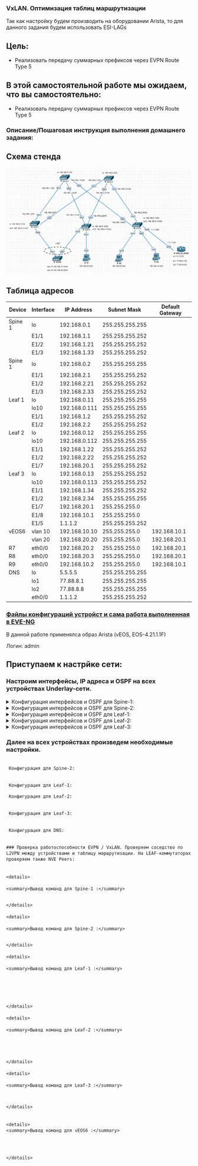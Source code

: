 ### VxLAN. Оптимизация таблиц маршрутизации

 Так как настройку будем производить на оборудовании Arista, то для данного задания будем использовать ESI-LAGs 
  
## Цель:

- Реализовать передачу суммарных префиксов через EVPN Route Type 5
  

## В этой самостоятельной работе мы ожидаем, что вы самостоятельно:
  
- Реализовать передачу суммарных префиксов через EVPN Route Type 5

### Описание/Пошаговая инструкция выполнения домашнего задания:




## Схема стенда 
![img_1.png](img_1.PNG)

## Таблица адресов

| Device  | Interface | IP Address   | Subnet Mask     | Default Gateway |
|---------|-----------|--------------|-----------------|-----------------|
| Spine 1 | lo        | 192.168.0.1  | 255.255.255.255 |                 |
|         | E1/1      | 192.168.1.1  | 255.255.255.252 |                 |
|         | E1/2      | 192.168.1.21 | 255.255.255.252 |                 |
|         | E1/3      | 192.168.1.33 | 255.255.255.252 |                 |
| Spine 1 | lo        | 192.168.0.2  | 255.255.255.255 |                 |
|         | E1/1      | 192.168.2.1  | 255.255.255.252 |                 |
|         | E1/2      | 192.168.2.21 | 255.255.255.252 |                 |
|         | E1/3      | 192.168.2.33 | 255.255.255.252 |                 |
| Leaf 1  | lo        | 192.168.0.11 | 255.255.255.255 |                 |
|         | lo10      | 192.168.0.111| 255.255.255.255 |                 |
|         | E1/1      | 192.168.1.2  | 255.255.255.252 |                 |
|         | E1/2      | 192.168.2.2  | 255.255.255.252 |                 |
| Leaf 2  | lo        | 192.168.0.12 | 255.255.255.255 |                 |
|         | lo10      | 192.168.0.112| 255.255.255.255 |                 |
|         | E1/1      | 192.168.1.22 | 255.255.255.252 |                 |
|         | E1/2      | 192.168.2.22 | 255.255.255.252 |                 |
|         | E1/7      | 192.168.20.1 | 255.255.255.252 |                 |
| Leaf 3  | lo        | 192.168.0.13 | 255.255.255.252 |                 |
|         | lo10      | 192.168.0.113| 255.255.255.252 |                 |
|         | E1/1      | 192.168.1.34 | 255.255.255.252 |                 |
|         | E1/2      | 192.168.2.34 | 255.255.255.255 |                 |
|         | E1/7      | 192.168.20.1 | 255.255.255.0   |                 |
|         | E1/8      | 192.168.10.1 | 255.255.255.0   |                 |
|         | E1/5      | 1.1.1.2      | 255.255.255.252 |                 |
| vEOS6   | vlan 10   | 192.168.10.10| 255.255.255.0   | 192.168.10.1    |
|         | vlan 20   | 192.168.20.20| 255.255.255.0   | 192.168.20.1    |
| R7      | eth0/0    | 192.168.20.2 | 255.255.255.0   | 192.168.20.1    |
| R8      | eth0/0    | 192.168.20.3 | 255.255.255.0   | 192.168.20.1    |
| R9      | eth0/0    | 192.168.10.2 | 255.255.255.0   | 192.168.10.1    |
| DNS     | lo        | 5.5.5.5      | 255.255.255.255 |                 |
|         | lo1       | 77.88.8.1    | 255.255.255.255 |                 |
|         | lo2       | 77.88.8.8    | 255.255.255.255 |                 |
|         | eth0/0    | 1.1.1.2      | 255.255.255.252 |                 |




### [Файлы конфигураций устройст и сама работа выполненная в EVE-NG ](https://github.com/niknav83/Data_center_network_design/tree/main/labs/lab07/configs)

В данной работе применялса образ Arista (vEOS, EOS-4.21.1.1F) 

Логин: admin 

## Приступаем к настрйке сети:

### Настроим интерфейсы, IP адреса и OSPF на всех устройствах Underlay-сети.

<details>

<summary> Конфигурация интерфейсов и OSPF для Spine-1: </summary>

```


```
</details>


<details>

<summary>Конфигурация интерфейсов и OSPF для Spine-2: </summary>

```


```
</details>


<details>

<summary> Конфигурация интерфейсов и OSPF для Leaf-1: </summary>

```


```
</details>


<details>

<summary> Конфигурация интерфейсов и OSPF для Leaf-2: </summary>

```


```
</details>


<details>

<summary> Конфигурация интерфейсов и OSPF для Leaf-3: </summary>

```

```
</details>


### Далее на всех устройствах произведем необходимые настройки.



```

 Конфигурация для Spine-2:

```

```

 Конфигурация для Leaf-1:

```


```
 Конфигурация для Leaf-2:

```

```

 Конфигурация для Leaf-3:

```

```

 Конфигурация для DNS:

```

```

### Проверка работоспособности EVPN / VxLAN. Проверяем соседство по L2VPN между устройствами и таблицу маршрутизации. На LEAF-коммутаторах проверяем также NVE Peers:


<details>
  
<summary>Вывод команд для Spine-1 :</summary>

```

```
```


```
</details>

<details>
  
<summary>Вывод команд для Spine-2 :</summary>

```

```
```


```
</details>

<details>
  
<summary>Вывод команд для Leaf-1 :</summary>

```

```
```



```
```

```
```

```
```

```

</details>

<details>
  
<summary>Вывод команд для Leaf-2 :</summary>

```


```
```


```
```

```
```

```
```

```
</details>

<details>
  
<summary>Вывод команд для Leaf-3 :</summary>

```

```
```


  

```
```


```
</details>


<details>
<summary>Вывод команд для vEOS6 :</summary>

```

```
```

```
```

```

</details>
